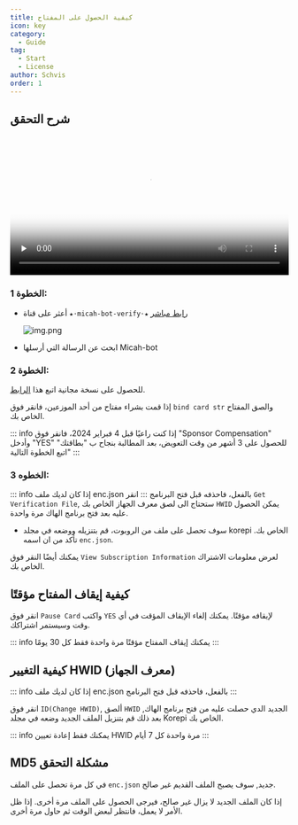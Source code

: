 ```yaml
---
title: كيفية الحصول على المفتاح
icon: key
category:
  - Guide
tag:
  - Start
  - License
author: Schvis
order: 1
---
```


## شرح التحقق

<video controls preload="none" width="100%" poster="https://nextcloud.atruicardona.xyz/s/dEnSM8gwYdDwbnD/preview"><source src="https://nextcloud.atruicardona.xyz/s/dEnSM8gwYdDwbnD/download" type="video/mp4"></video>

### الخطوة 1:
- أعثر على قناة `★⋅micah-bot-verify⋅★` [رابط مباشر](https://discord.com/channels/1069057220802781265/1203687333107335198)

  ![img.png](/assets/images/docs/202402/verify-1.png)
- ابحث عن الرسالة التي أرسلها Micah-bot
### الخطوة 2:
للحصول على نسخة مجانية اتبع هذا [الرابط](free.md).

إذا قمت بشراء مفتاح من أحد الموزعين، فانقر فوق `bind card str` والصق المفتاح الخاص بك.

::: info إذا كنت راعيًا قبل 4 فبراير 2024، فانقر فوق "Sponsor Compensation" وأدخل "YES" للحصول على 3 أشهر من وقت التعويض، بعد المطالبة بنجاح ب "بطاقتك" اتبع الخطوة التالية"
:::

### الخطوه 3:
::: info إذا كان لديك ملف enc.json بالفعل، فاحذفه قبل فتح البرنامج
:::
انقر `Get Verification File`, ستحتاج الى لصق معرف الجهاز الخاص بك `HWID` يمكن الحصول عليه بعد فتح برنامج الهاك مرة واحدة.
- سوف تحصل على ملف من الروبوت، قم بتنزيله ووضعه في مجلد korepi الخاص بك. تأكد من ان اسمه `enc.json`.


يمكنك أيضًا النقر فوق `View Subscription Information` لعرض معلومات الاشتراك الخاص بك.

## كيفية إيقاف المفتاح مؤقتًا

انقر فوق `Pause Card` واكتب `YES` لإيقافه مؤقتًا. يمكنك إلغاء الإيقاف المؤقت في أي وقت وسيستمر اشتراكك.

::: info يمكنك إيقاف المفتاح مؤقتًا مرة واحدة فقط كل 30 يومًا
:::

## كيفية التغيير HWID (معرف الجهاز)

::: info إذا كان لديك ملف enc.json بالفعل، فاحذفه قبل فتح البرنامج
:::

انقر فوق `ID(Change HWID)`, ألصق `HWID` الجديد الدي حصلت عليه من فتح برنامج الهاك, بعد ذلك قم بتنزيل الملف الجديد وضعه في مجلد Korepi الخاص بك.

::: info يمكنك فقط إعادة تعيين HWID مرة واحدة كل 7 أيام
:::

## MD5 مشكلة التحقق
في كل مرة تحصل على الملف `enc.json` جديد,  سوف يصبح الملف القديم غير صالح.

إذا كان الملف الجديد لا يزال غير صالح، فيرجى الحصول على الملف مرة أخرى. إذا ظل الأمر لا يعمل، فانتظر لبعض الوقت ثم حاول مرة أخرى.